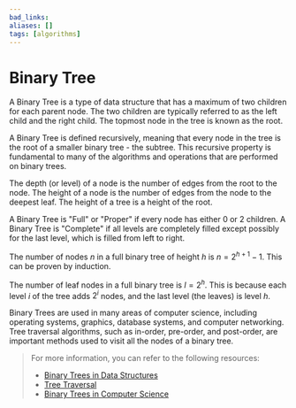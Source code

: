 ```yaml
---
bad_links: 
aliases: []
tags: [algorithms]
---
```

# Binary Tree

A Binary Tree is a type of data structure that has a maximum of two children for each parent node. The two children are typically referred to as the left child and the right child. The topmost node in the tree is known as the root. 

A Binary Tree is defined recursively, meaning that every node in the tree is the root of a smaller binary tree - the subtree. This recursive property is fundamental to many of the algorithms and operations that are performed on binary trees.

The depth (or level) of a node is the number of edges from the root to the node. The height of a node is the number of edges from the node to the deepest leaf. The height of a tree is a height of the root. 

A Binary Tree is "Full" or "Proper" if every node has either 0 or 2 children. A Binary Tree is "Complete" if all levels are completely filled except possibly for the last level, which is filled from left to right.

The number of nodes $n$ in a full binary tree of height $h$ is $n = 2^{h+1} - 1$. This can be proven by induction.

The number of leaf nodes in a full binary tree is $l = 2^h$. This is because each level $i$ of the tree adds $2^i$ nodes, and the last level (the leaves) is level $h$.

Binary Trees are used in many areas of computer science, including operating systems, graphics, database systems, and computer networking. Tree traversal algorithms, such as in-order, pre-order, and post-order, are important methods used to visit all the nodes of a binary tree.

> For more information, you can refer to the following resources:
> - [Binary Trees in Data Structures](https://www.google.com/search?q=Binary+Trees+in+Data+Structures)
> - [Tree Traversal](https://www.google.com/search?q=Tree+Traversal)
> - [Binary Trees in Computer Science](https://www.google.com/search?q=Binary+Trees+in+Computer+Science)